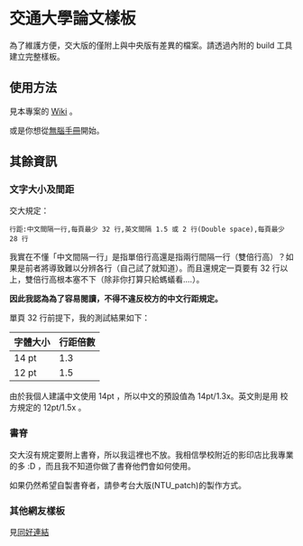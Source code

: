 # 交通大學論文樣板
為了維護方便，交大版的僅附上與中央版有差異的檔案。請透過內附的 build 工具建立完整樣板。

## 使用方法
見本專案的 [Wiki](https://github.com/sppmg/TW_Thesis_Template/wiki) 。

或是你想從[無腦手冊](https://github.com/sppmg/TW_Thesis_Template/wiki/%E7%84%A1%E8%85%A6%E6%89%8B%E5%86%8A)開始。

## 其餘資訊

### 文字大小及間距
交大規定：
```
行距:中文間隔一行,每頁最少 32 行,英文間隔 1.5 或 2 行(Double space),每頁最少 28 行
```
我實在不懂「中文間隔一行」是指單倍行高還是指兩行間隔一行（雙倍行高）？如果是前者將導致難以分辨各行（自己試了就知道）。而且還規定一頁要有 32 行以上，雙倍行高根本塞不下（除非你打算只給螞蟻看....）。

**因此我認為為了容易閱讀，不得不違反校方的中文行距規定。**

單頁 32 行前提下，我的測試結果如下：

| 字體大小 | 行距倍數 |
| ------- | -------- |
| 14 pt   | 1.3      |
| 12 pt   | 1.5      |

由於我個人建議中文使用 14pt ，所以中文的預設值為 14pt/1.3x。英文則是用 校方規定的 12pt/1.5x 。

### 書脊
交大沒有規定要附上書脊，所以我這裡也不放。我相信學校附近的影印店比我專業的多 :D ，而且我不知道你做了書脊他們會如何使用。

如果仍然希望自製書脊者，請參考台大版(NTU_patch)的製作方式。

### 其他網友樣板
見[同好連結](https://github.com/sppmg/TW_Thesis_Template/wiki/%E5%90%8C%E5%A5%BD%E9%80%A3%E7%B5%90)

